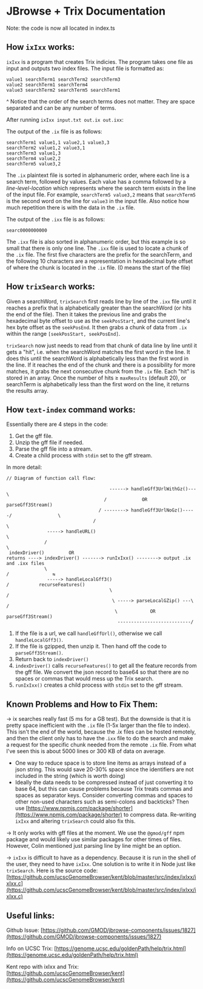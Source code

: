 # JBrowse + Trix Documentation

Note: the code is now all located in index.ts

## How `ixIxx` works:

`ixIxx` is a program that creates Trix indicies. The program takes one file as input and outputs two index files. The input file is formatted as:

```
value1 searchTerm1 searchTerm2 searchTerm3
value2 searchTerm1 searchTerm4
value3 searchTerm2 searchTerm5 searchTerm1
```

^ Notice that the order of the search terms does not matter. They are space separated and can be any number of terms.

After running `ixIxx input.txt out.ix out.ixx`:

The output of the `.ix` file is as follows:

```
searchTerm1 value1,1 value2,1 value3,3
searchTerm2 value1,2 value3,1
searchTerm3 value1,3
searchTerm4 value2,2
searchTerm5 value3,2
```

The `.ix`  plaintext file is sorted in alphanumeric order, where each line is a search term, followed by values. Each value has a comma followed by a *line-level-location* which represents where the search term exists in the line of the input file. For example, `searchTerm5 value3,2` means that `searchTerm5` is the second word on the line for `value3` in the input file. Also notice how much repetition there is with the data in the `.ix` file.

The output of the `.ixx` file is as follows:

```
searc0000000000
```

The `.ixx` file is also sorted in alphanumeric order, but this example is so small that there is only one line. The `.ixx` file is used to locate a chunk of the `.ix` file. The first five characters are the prefix for the searchTerm, and the following 10 characters are a representation in hexadecimal byte offset of where the chunk is located in the `.ix` file. (0 means the start of the file)

## How `trixSearch` works:

Given a searchWord, `trixSearch` first reads line by line of the `.ixx` file until it reaches a prefix that is alphabetically greater than the searchWord (or hits the end of the file). Then it takes the previous line and grabs the hexadecimal byte offset to use as the `seekPosStart`, and the current line's hex byte offset as the `seekPosEnd`. It then grabs a chunk of data from `.ix` within the range `[seekPosStart, seekPosEnd]`.

`trixSearch` now just needs to read from that chunk of data line by line until it gets a "hit", i.e. when the searchWord matches the first word in the line. It does this until the searchWord is alphabetically less than the first word in the line. If it reaches the end of the chunk and there is a possibility for more matches, it grabs the next consecutive chunk from the `.ix` file. Each "hit" is stored in an array. Once the number of hits ≥ `maxResults` (default 20), or searchTerm is alphabetically less than the first word on the line, it returns the results array.

## How `text-index` command works:

Essentially there are 4 steps in the code:

1. Get the gff file.
2. Unzip the gff file if needed.
3. Parse the gff file into a stream.
4. Create a child process with `stdin` set to the gff stream.

In more detail:

```
// Diagram of function call flow:

                                      ------> handleGff3UrlWithGz()---\
                                    /             OR                   parseGff3Stream()
                                  / --------> handleGff3UrlNoGz()-----/                 \
                                /                                                        \
               -----> handleURL()                                                         \
              /                                                                            \
 indexDriver()         OR                                                                  returns ----> indexDriver() -------> runIxIxx() --------> output .ix and .ixx files
              \                                                                            /                ⇆
               -----> handleLocalGff3()                                                   /           recurseFeatures()
                                      \                                                  /
                                       \ -----> parseLocalGZip() ---\                   /
                                        \            OR              parseGff3Stream()
                                         ---------------------------/
```

1. If the file is a url, we call `handleGffUrl()`, otherwise we call `handleLocalGff3()`.
2. If the file is gzipped, then unzip it. Then hand off the code to `parseGff3Stream()`.
3. Return back to `indexDriver()`
4. `indexDriver()` calls `recurseFeatures()` to get all the feature records from the gff file. We convert the json record to base64 so that there are no spaces or commas that would mess up the Trix search.
5. `runIxIxx()` creates a child process with `stdin` set to the gff stream.

## Known Problems and How to Fix Them:

→ ix searches really fast (5 ms for a GB test). But the downside is that it is pretty space inefficient with the `.ix` file (1-5x larger than the file to index). This isn't the end of the world, because the .ix files can be hosted remotely, and then the client only has to have the .`ixx` file to do the search and make a request for the specific chunk needed from the remote `.ix` file. From what I've seen this is about 5000 lines or 300 KB of data on average. 

- One way to reduce space is to store line items as arrays instead of a json string. This would save 20-30% space since the identifiers are not included in the string (which is worth doing)
- Ideally the data needs to be compressed instead of just converting it to base 64, but this can cause problems because Trix treats commas and spaces as separator keys. Consider converting commas and spaces to other non-used characters such as semi-colons and backticks? Then use [https://www.npmjs.com/package/shorter](https://www.npmjs.com/package/shorter) to compress data. Re-writing `ixIxx` and altering `trixSearch` could also fix this.

→ It only works with gff files at the moment. We use the `@gmod/gff` npm package and would likely use similar packages for other times of files. However, Colin mentioned just parsing line by line might be an option.

→ `ixIxx` is difficult to have as a dependency. Because it is run in the shell of the user, they need to have `ixIxx`. One solution is to write it in Node just like `trixSearch`. Here is the source code: [https://github.com/ucscGenomeBrowser/kent/blob/master/src/index/ixIxx/ixIxx.c](https://github.com/ucscGenomeBrowser/kent/blob/master/src/index/ixIxx/ixIxx.c)

## Useful links:

Github Issue: [https://github.com/GMOD/jbrowse-components/issues/1827](https://github.com/GMOD/jbrowse-components/issues/1827)

Info on UCSC Trix: [https://genome.ucsc.edu/goldenPath/help/trix.html](https://genome.ucsc.edu/goldenPath/help/trix.html)

Kent repo with ixIxx and Trix: [https://github.com/ucscGenomeBrowser/kent](https://github.com/ucscGenomeBrowser/kent)
